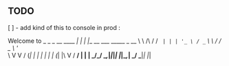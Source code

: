 ## TODO

[ ] - add kind of this to console in prod :

Welcome to     _ _ _
__      ____ _| | | |__   __ ___   _____ _ __
\ \ /\ / / _` | | | '_ \ / _` \ \ / / _ \ '_ \
 \ V  V / (_| | | | | | | (_| |\ V /  __/ | | |
  \_/\_/ \__,_|_|_|_| |_|\__,_| \_/ \___|_| |_|


  
